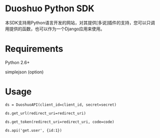 # Duoshuo Python SDK

本SDK支持用Python语言开发的网站，对其提供[多说]插件的支持，您可以只调用提供的函数，也可以作为一个Django应用来使用。


# Requirements

Python 2.6+

simplejson (option)

# Usage


    ds = DuoshuoAPI(client_id=client_id, secret=secret)

    ds.get_url(redirect_uri=redirect_uri)

    ds.get_token(redirect_uri=redirect_uri, code=code)

    ds.api('get.user', {id:1})